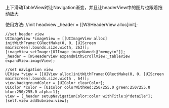 上下滑动TableView时让Navigation渐变，并且让headerView中的图片也跟着拖动放大

使用方法:
//init headview
    _header = [[WSHeaderView alloc]init];
    
    //set header view
    UIImageView *imageView = [[UIImageView alloc] initWithFrame:CGRectMake(0, 0, [UIScreen mainScreen].bounds.size.width, 263)];
    [imageView setImage:[UIImage imageNamed:@"mengyin"]];
    _header = [WSHeaderView expandWithScrollView:_tableView expandView:imageView];
    
    //set navigation view
    UIView *view = [[UIView alloc]initWithFrame:CGRectMake(0, 0, [UIScreen mainScreen].bounds.size.width , 64)];
    view.backgroundColor = [UIColor clearColor];
    UIColor *color = [UIColor colorWithRed:250/255.0 green:250/255.0 blue:250/255.0 alpha:1];
    view = [_header setupNavigationColor:color withTitle:@"detaile"];
    [self.view addSubview:view];
    
    
